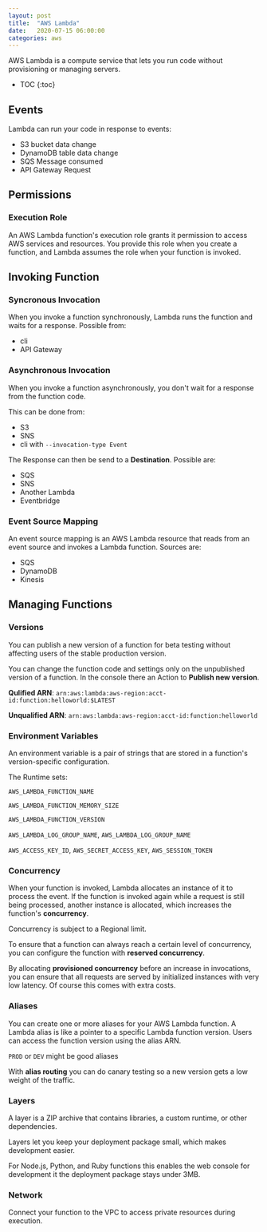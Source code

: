 ```yaml
---
layout: post
title:  "AWS Lambda"
date:   2020-07-15 06:00:00
categories: aws
---
```


AWS Lambda is a compute service that lets you run code without provisioning or managing servers.

* TOC
{:toc}


## Events

Lambda can run your code in response to events: 

* S3 bucket data change
* DynamoDB table data change 
* SQS Message consumed
* API Gateway Request

## Permissions

### Execution Role

An AWS Lambda function's execution role grants it permission to access AWS services and resources. You provide this role when you create a function, and Lambda assumes the role when your function is invoked. 

## Invoking Function

### Syncronous Invocation

When you invoke a function synchronously, Lambda runs the function and waits for a response. Possible from:

* cli
* API Gateway

### Asynchronous Invocation

When you invoke a function asynchronously, you don't wait for a response from the function code.

This can be done from:

* S3
* SNS
* cli with `--invocation-type Event`

The Response can then be send to a **Destination**. Possible are:

* SQS
* SNS
* Another Lambda
* Eventbridge

### Event Source Mapping

An event source mapping is an AWS Lambda resource that reads from an event source and invokes a Lambda function. Sources are:

* SQS
* DynamoDB
* Kinesis

## Managing Functions

### Versions

You can publish a new version of a function for beta testing without affecting users of the stable production version.

You can change the function code and settings only on the unpublished version of a function. In the console there an Action to **Publish new version**.

**Qulified ARN**: `arn:aws:lambda:aws-region:acct-id:function:helloworld:$LATEST`

**Unqualified ARN**: `arn:aws:lambda:aws-region:acct-id:function:helloworld`

### Environment Variables

An environment variable is a pair of strings that are stored in a function's version-specific configuration.

The Runtime sets:

`AWS_LAMBDA_FUNCTION_NAME`

`AWS_LAMBDA_FUNCTION_MEMORY_SIZE`

`AWS_LAMBDA_FUNCTION_VERSION`

`AWS_LAMBDA_LOG_GROUP_NAME`, `AWS_LAMBDA_LOG_GROUP_NAME`

`AWS_ACCESS_KEY_ID`, `AWS_SECRET_ACCESS_KEY`, `AWS_SESSION_TOKEN`

### Concurrency

When your function is invoked, Lambda allocates an instance of it to process the event. If the function is invoked again while a request is still being processed, another instance is allocated, which increases the function's **concurrency**.

Concurrency is subject to a Regional limit.

To ensure that a function can always reach a certain level of concurrency, you can configure the function with **reserved concurrency**.

By allocating **provisioned concurrency** before an increase in invocations, you can ensure that all requests are served by initialized instances with very low latency. Of course this comes with extra costs.

### Aliases

You can create one or more aliases for your AWS Lambda function. A Lambda alias is like a pointer to a specific Lambda function version. Users can access the function version using the alias ARN.

`PROD` or `DEV` might be good aliases

With **alias routing** you can do canary testing so a new version gets a low weight of the traffic.

### Layers

A layer is a ZIP archive that contains libraries, a custom runtime, or other dependencies.

Layers let you keep your deployment package small, which makes development easier.

For Node.js, Python, and Ruby functions this enables the web console for development it the deployment package stays under 3MB.

### Network

Connect your function to the VPC to access private resources during execution.

